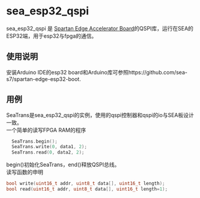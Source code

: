 # sea_esp32_qspi
sea_esp32_qspi 是 [Spartan Edge Accelerator Board]()的QSPI库，运行在SEA的ESP32端，用于esp32与fpga的通信。
## 使用说明
安装Arduino IDE的esp32 board和Arduino库可参照https://github.com/sea-s7/spartan-edge-esp32-boot.
## 用例
SeaTrans是sea_esp32_qspi的实例，使用的qspi控制器和qspi的io与SEA板设计一致。\
一个简单的读写FPGA RAM的程序
```c++
  SeaTrans.begin();
  SeaTrans.write(0, data1, 2);
  SeaTrans.read(0, data2, 2);
```
begin()初始化SeaTrans，end()释放QSPI总线。\
读写函数的申明
```c++
bool write(uint16_t addr, uint8_t data[], uint16_t length);
bool read(uint16_t addr, uint8_t data[], uint16_t length=1);
```